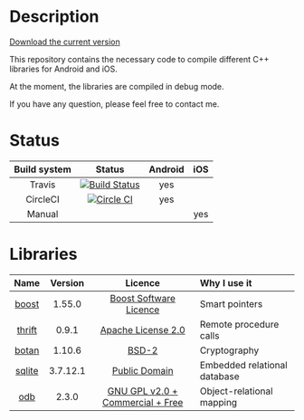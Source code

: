 Description
===========

<a href="https://github.com/NicolasTr/ntr-cpp/releases">Download the current version</a>

This repository contains the necessary code to compile different C++ libraries for Android and iOS.

At the moment, the libraries are compiled in debug mode.

If you have any question, please feel free to contact me.

Status
======

| Build system| Status                                                                                                                                       | Android | iOS |
|:-----------:|:--------------------------------------------------------------------------------------------------------------------------------------------:|:-------:|:---:|
| Travis      | [![Build Status](https://travis-ci.org/NicolasTr/ntr-cpp.svg?branch=master)](https://travis-ci.org/NicolasTr/ntr-cpp)                        |   yes   |     |
| CircleCI    | [![Circle CI](https://circleci.com/gh/NicolasTr/ntr-cpp/tree/master.png?style=badge)](https://circleci.com/gh/NicolasTr/ntr-cpp/tree/master) |   yes   |     |
| Manual      |                                                                                                                                              |         | yes |


Libraries
=========

| Name                                              | Version        | Licence                                                                                     | Why I use it                  |
|:-------------------------------------------------:|:--------------:|:-------------------------------------------------------------------------------------------:|:----------------------------- |
| [boost](http://www.boost.org/)                    | 1.55.0         | [Boost Software Licence](Boost_Software_License)                                            | Smart pointers                |
| [thrift](https://thrift.apache.org/)              | 0.9.1          | [Apache License 2.0](http://thrift.apache.org/docs/)                                        | Remote procedure calls        |
| [botan](http://botan.randombit.net/)              | 1.10.6         | [BSD-2](http://botan.randombit.net/license.html)                                            | Cryptography                  |
| [sqlite](http://www.sqlite.org/)                  | 3.7.12.1       | [Public Domain](http://www.sqlite.org/copyright.html)                                       | Embedded relational database  |
| [odb](http://www.codesynthesis.com/products/odb/) | 2.3.0          | [GNU GPL v2.0 + Commercial + Free](http://www.codesynthesis.com/products/odb/license.xhtml) | Object-relational mapping     |
